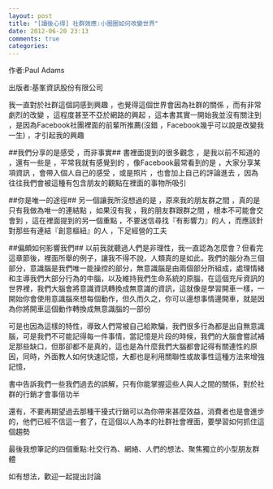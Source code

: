 ```yaml
---
layout: post
title: "[讀後心得] 社群效應:小圈圈如何改變世界"
date: 2012-06-20 23:13
comments: true
categories: 
---
```

作者:Paul Adams

出版者:基峯資訊股份有限公司

<!--more-->

我一直對於社群這個詞感到興趣 ，也覺得這個世界會因為社群的關係 ，而有非常劇烈的改變 ，這程度甚至不亞於網路的興起 ，這本書其實一開始我並沒有關注到 ，是因為Facebook社團裡面的前輩所推薦(沒錯 ，Facebook幾乎可以說是改變我一生) ，才引起我的興趣

##我們分享的是感受 ，而非事實##
書裡面提到的很多觀念 ，是我以前不知道的 ，還有一些是 ，平常我就有感覺到的  ，像Facebook最常看到的是 ，大家分享某項資訊 ，會帶入個人自己的感受 ，或是照片 ，也會加上自己的評論進去 ，因為往往我們會被這種有包含朋友的觀點在裡面的事物所吸引

##你是唯一的途徑##
另一個讓我所沒想過的是 ，原來我的朋友群之間 ，真的是只有我做為唯一的連結點 ，如果沒有我 ，我的朋友群跟群之間 ，根本不可能會交會到 ，這在裡面提到的另一個重點 ，不要迷信尋找『有影響力』的人 ，而應該針對那些有連結『創意樞紐』的人 ，下足經營的工夫

##偏頗如何影響我們##
以前我就聽過人們是非理性，我一直認為怎麼會？但看完這章節後，裡面所舉的例子，讓我不得不說，人類真的是如此，我們的腦分為三個部分，意識腦是我們唯一能操控的部分，無意識腦是由兩個部分所組成，處理情緒和主導我們大部分行為的中腦，以及維持我們生命系統的原腦，在這個充斥資訊的世界裡，我們大腦會將意識資訊轉換成無意識的資訊，這就像是學習開車一樣，一開始你會使用意識腦來想每個動作，但久而久之，你可以邊想事情邊開車，就是因為你將開車這個動作轉換成無意識腦的一部份

可是也因為這樣的特性，導致人們常被自己給欺騙，我們很多行為都是出自無意識腦，可是我們不可能記得每一件事情，當記憶是片段的時候，我們的大腦會嘗試補足那些缺口，但那卻都不是真的，這也是為什麼我們大腦都會記得有關連性的原因，同時，外面教人如何快速記憶，大都也是利用關聯性或故事性這種方法來增強記憶，

書中告訴我們一些我們過去的誤解，只有你能掌握這些人與人之間的關係，對於社群的行銷才會事倍功半

還有，不要再期望過去那種干擾式行銷可以為你帶來甚麼效益，消費者也是會進步的，他們已經不信這一套了，在這個以人為本的社群社會裡面，要學習如何抓住這個趨勢


最後我想筆記的四個重點:社交行為、網絡、人們的想法、聚焦獨立的小型朋友群體


如有想法，歡迎一起提出討論

